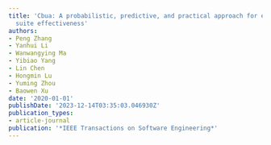 ```yaml
---
title: 'Cbua: A probabilistic, predictive, and practical approach for evaluating test
  suite effectiveness'
authors:
- Peng Zhang
- Yanhui Li
- Wanwangying Ma
- Yibiao Yang
- Lin Chen
- Hongmin Lu
- Yuming Zhou
- Baowen Xu
date: '2020-01-01'
publishDate: '2023-12-14T03:35:03.046930Z'
publication_types:
- article-journal
publication: '*IEEE Transactions on Software Engineering*'
---
```

